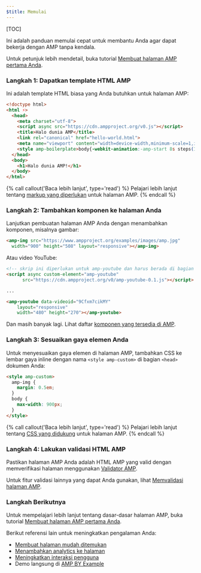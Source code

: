 ```yaml
---
$title: Memulai
---
```

[TOC]

Ini adalah panduan memulai cepat untuk membantu Anda agar dapat bekerja dengan AMP tanpa kendala.

Untuk petunjuk lebih mendetail, buka tutorial [Membuat halaman AMP pertama Anda](/id/docs/getting_started/create.html).

### Langkah 1: Dapatkan template HTML AMP

Ini adalah template HTML biasa yang Anda butuhkan untuk halaman AMP:

```html
<!doctype html>
<html ⚡>
  <head>
    <meta charset="utf-8">
    <script async src="https://cdn.ampproject.org/v0.js"></script>
    <title>Halo dunia AMP</title>
    <link rel="canonical" href="hello-world.html">
    <meta name="viewport" content="width=device-width,minimum-scale=1,initial-scale=1">
    <style amp-boilerplate>body{-webkit-animation:-amp-start 8s steps(1,end) 0s 1 normal both;-moz-animation:-amp-start 8s steps(1,end) 0s 1 normal both;-ms-animation:-amp-start 8s steps(1,end) 0s 1 normal both;animation:-amp-start 8s steps(1,end) 0s 1 normal both}@-webkit-keyframes -amp-start{from{visibility:hidden}to{visibility:visible}}@-moz-keyframes -amp-start{from{visibility:hidden}to{visibility:visible}}@-ms-keyframes -amp-start{from{visibility:hidden}to{visibility:visible}}@-o-keyframes -amp-start{from{visibility:hidden}to{visibility:visible}}@keyframes -amp-start{from{visibility:hidden}to{visibility:visible}}</style><noscript><style amp-boilerplate>body{-webkit-animation:none;-moz-animation:none;-ms-animation:none;animation:none}</style></noscript>
  </head>
  <body>
    <h1>Halo dunia AMP!</h1>
  </body>
</html>
```

{% call callout('Baca lebih lanjut', type='read') %}
Pelajari lebih lanjut tentang [markup yang diperlukan](/id/docs/fundamentals/spec.html#required-markup) untuk halaman AMP.
{% endcall %}

### Langkah 2: Tambahkan komponen ke halaman Anda

Lanjutkan pembuatan halaman AMP Anda dengan menambahkan komponen, misalnya gambar:

```html
<amp-img src="https://www.ampproject.org/examples/images/amp.jpg"
  width="900" height="508" layout="responsive"></amp-img>
```

Atau video YouTube:

```html
<!-- skrip ini diperlukan untuk amp-youtube dan harus berada di bagian <head>  -->
<script async custom-element="amp-youtube"
      src="https://cdn.ampproject.org/v0/amp-youtube-0.1.js"></script>

...

<amp-youtube data-videoid="9Cfxm7cikMY"
    layout="responsive"
    width="480" height="270"></amp-youtube>
```

Dan masih banyak lagi. Lihat daftar [komponen yang tersedia di AMP](/id/docs/reference/components.html).

### Langkah 3: Sesuaikan gaya elemen Anda

Untuk menyesuaikan gaya elemen di halaman AMP, tambahkan CSS ke lembar gaya inline dengan nama `<style amp-custom>` di bagian `<head>` dokumen Anda:

```html
<style amp-custom>
  amp-img {
    margin: 0.5em;
  }
  body {
    max-width: 900px;
  }
</style>
```

{% call callout('Baca lebih lanjut', type='read') %}
Pelajari lebih lanjut tentang [CSS yang didukung](/id/docs/design/responsive/style_pages.html) untuk halaman AMP.
{% endcall %}

### Langkah 4: Lakukan validasi HTML AMP

Pastikan halaman AMP Anda adalah HTML AMP yang valid dengan memverifikasi halaman menggunakan [Validator AMP](https://validator.ampproject.org/).

Untuk fitur validasi lainnya yang dapat Anda gunakan, lihat [Memvalidasi halaman AMP](/id/docs/fundamentals/validate.html).

### Langkah Berikutnya

Untuk mempelajari lebih lanjut tentang dasar-dasar halaman AMP, buka tutorial [Membuat halaman AMP pertama Anda](/id/docs/getting_started/create.html).

Berikut referensi lain untuk meningkatkan pengalaman Anda:

* [Membuat halaman mudah ditemukan](/id/docs/fundamentals/discovery.html)
* [Menambahkan analytics ke halaman](/id/docs/analytics/analytics_amp.html)
* [Meningkatkan interaksi pengguna](/id/docs/fundamentals/engagement.html)
* Demo langsung di [AMP BY Example](https://ampbyexample.com/)
 
 
